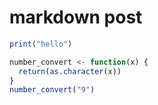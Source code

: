 # markdown post


```r
print("hello")

number_convert <- function(x) {
  return(as.character(x))
}
number_convert("9")
```

